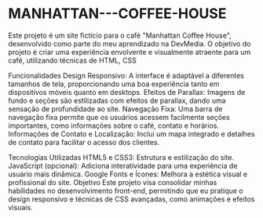 # MANHATTAN---COFFEE-HOUSE
Este projeto é um site fictício para o café "Manhattan Coffee House", desenvolvido como parte do meu aprendizado na DevMedia. O objetivo do projeto é criar uma experiência envolvente e visualmente atraente para um café, utilizando técnicas de HTML, CSS 

Funcionalidades
Design Responsivo: A interface é adaptável a diferentes tamanhos de tela, proporcionando uma boa experiência tanto em dispositivos móveis quanto em desktops.
Efeitos de Parallax: Imagens de fundo e seções são estilizadas com efeitos de parallax, dando uma sensação de profundidade ao site.
Navegação Fixa: Uma barra de navegação fixa permite que os usuários acessem facilmente seções importantes, como informações sobre o café, contato e horários.
Informações de Contato e Localização: Inclui um mapa integrado e detalhes de contato para facilitar o acesso dos clientes.


Tecnologias Utilizadas
HTML5 e CSS3: Estrutura e estilização do site.
JavaScript (opcional): Adiciona interatividade para uma experiência de usuário mais dinâmica.
Google Fonts e Ícones: Melhora a estética visual e profissional do site.
Objetivo
Este projeto visa consolidar minhas habilidades no desenvolvimento front-end, permitindo que eu pratique o design responsivo e técnicas de CSS avançadas, como animações e efeitos visuais.
